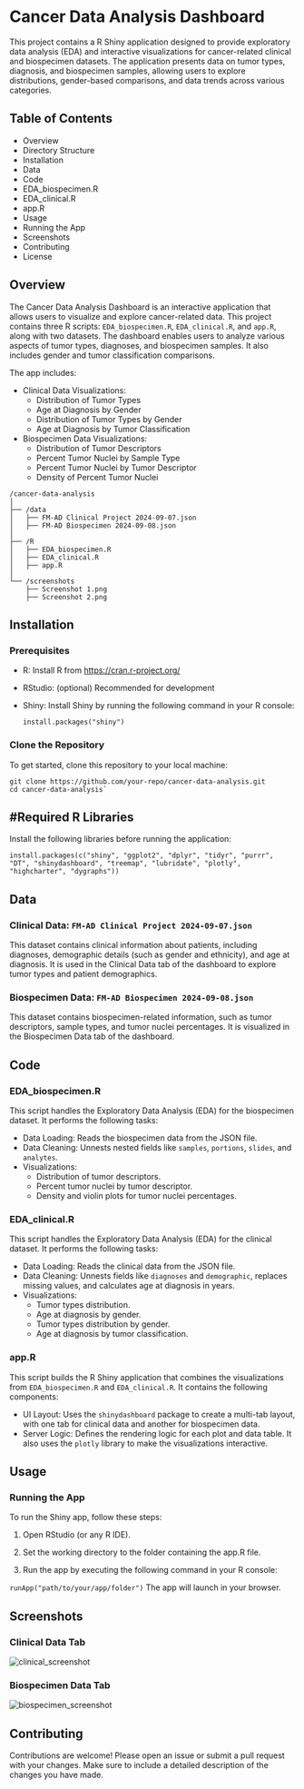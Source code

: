 # Cancer Data Analysis Dashboard

This project contains a R Shiny application designed to provide exploratory data analysis (EDA) and interactive visualizations for cancer-related clinical and biospecimen datasets. The application presents data on tumor types, diagnosis, and biospecimen samples, allowing users to explore distributions, gender-based comparisons, and data trends across various categories.

## Table of Contents
* Overview
* Directory Structure
* Installation
* Data
* Code
* EDA_biospecimen.R
* EDA_clinical.R
* app.R
* Usage
* Running the App
* Screenshots
* Contributing
* License


## Overview
The Cancer Data Analysis Dashboard is an interactive application that allows users to visualize and explore cancer-related data. This project contains three R scripts: `EDA_biospecimen.R`, `EDA_clinical.R`, and `app.R`, along with two datasets. The dashboard enables users to analyze various aspects of tumor types, diagnoses, and biospecimen samples. It also includes gender and tumor classification comparisons.

The app includes:

* Clinical Data Visualizations:
    * Distribution of Tumor Types
    * Age at Diagnosis by Gender
    * Distribution of Tumor Types by Gender
    * Age at Diagnosis by Tumor Classification
* Biospecimen Data Visualizations:
    * Distribution of Tumor Descriptors
    * Percent Tumor Nuclei by Sample Type
    * Percent Tumor Nuclei by Tumor Descriptor
    * Density of Percent Tumor Nuclei


```
/cancer-data-analysis
│
├── /data
│   ├── FM-AD Clinical Project 2024-09-07.json
│   ├── FM-AD Biospecimen 2024-09-08.json
│
├── /R
│   ├── EDA_biospecimen.R
│   ├── EDA_clinical.R
│   ├── app.R
│
└── /screenshots
    ├── Screenshot 1.png
    ├── Screenshot 2.png
```

## Installation
### Prerequisites
* R: Install R from https://cran.r-project.org/
* RStudio: (optional) Recommended for development
* Shiny: Install Shiny by running the following command in your R console:

    ```install.packages("shiny")```
### Clone the Repository
To get started, clone this repository to your local machine:

```
git clone https://github.com/your-repo/cancer-data-analysis.git
cd cancer-data-analysis`
```

## #Required R Libraries
Install the following libraries before running the application:

```
install.packages(c("shiny", "ggplot2", "dplyr", "tidyr", "purrr", "DT", "shinydashboard", "treemap", "lubridate", "plotly", "highcharter", "dygraphs"))
```

## Data
### Clinical Data: ```FM-AD Clinical Project 2024-09-07.json```
This dataset contains clinical information about patients, including diagnoses, demographic details (such as gender and ethnicity), and age at diagnosis. It is used in the Clinical Data tab of the dashboard to explore tumor types and patient demographics.

### Biospecimen Data: ```FM-AD Biospecimen 2024-09-08.json```
This dataset contains biospecimen-related information, such as tumor descriptors, sample types, and tumor nuclei percentages. It is visualized in the Biospecimen Data tab of the dashboard.

## Code
### EDA_biospecimen.R
This script handles the Exploratory Data Analysis (EDA) for the biospecimen dataset. It performs the following tasks:

* Data Loading: Reads the biospecimen data from the JSON file.
* Data Cleaning: Unnests nested fields like ```samples```, ```portions```, ```slides```, and ```analytes```.
* Visualizations:
    * Distribution of tumor descriptors.
    * Percent tumor nuclei by tumor descriptor.
    * Density and violin plots for tumor nuclei percentages.
### EDA_clinical.R
This script handles the Exploratory Data Analysis (EDA) for the clinical dataset. It performs the following tasks:

* Data Loading: Reads the clinical data from the JSON file.
* Data Cleaning: Unnests fields like ```diagnoses``` and ```demographic```, replaces missing values, and calculates age at diagnosis in years.
* Visualizations:
    * Tumor types distribution.
    * Age at diagnosis by gender.
    * Tumor types distribution by gender.
    * Age at diagnosis by tumor classification.
### app.R
This script builds the R Shiny application that combines the visualizations from ```EDA_biospecimen.R``` and ```EDA_clinical.R```. It contains the following components:

* UI Layout: Uses the ```shinydashboard``` package to create a multi-tab layout, with one tab for clinical data and another for biospecimen data.
* Server Logic: Defines the rendering logic for each plot and data table. It also uses the ```plotly``` library to make the visualizations interactive.

## Usage
### Running the App
To run the Shiny app, follow these steps:

1. Open RStudio (or any R IDE).

2. Set the working directory to the folder containing the app.R file.

3. Run the app by executing the following command in your R console:


```runApp("path/to/your/app/folder")```
The app will launch in your browser.

## Screenshots
### Clinical Data Tab
![clinical_screenshot](screenshots/clinical_screenshot.png)

### Biospecimen Data Tab
![biospecimen_screenshot](screenshots/biospecimen_screenshot.png)

## Contributing
Contributions are welcome! Please open an issue or submit a pull request with your changes. Make sure to include a detailed description of the changes you have made.
